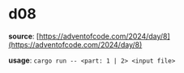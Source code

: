 # d08

**source**: [https://adventofcode.com/2024/day/8](https://adventofcode.com/2024/day/8)

**usage**: `cargo run -- <part: 1 | 2> <input file>`
